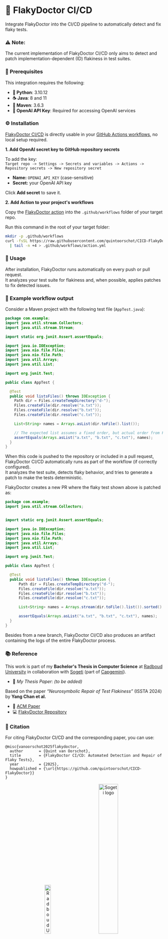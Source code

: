 # 🚀 FlakyDoctor CI/CD

Integrate FlakyDoctor into the CI/CD pipeline to automatically detect and fix flaky tests.

### ⚠️ Note:
The current implementation of FlakyDoctor CI/CD only aims to detect and patch implementation-dependent (ID) flakiness in test suites.

### 🧩 Prerequisites

This integration requires the following:

- **🐍 Python**: 3.10.12  
- **☕ Java**: 8 and 11  
- **🔧 Maven**: 3.6.3
- **🤖 OpenAI API Key**: Required for accessing OpenAI services

### ⚙️ Installation
[FlakyDoctor CI/CD](https://github.com/quintoorschot/CICD-FlakyDoctor) is directly usable in your [GitHub Actions workflows](https://docs.github.com/en/actions/how-tos/write-workflows), no local setup required.

**1. Add OpenAI secret key to GitHub repository secrets**

To add the key:<br>
`Target repo -> Settings -> Secrets and variables -> Actions -> Repository secrets -> New repository secret`
- **Name:** `OPENAI_API_KEY` (case-sensitive)
- **Secret:** your OpenAI API key

Click **Add secret** to save it.

**2. Add Action to your project's workflows**

Copy the [FlakyDoctor action](https://github.com/quintoorschot/CICD-FlakyDoctor/blob/main/flakydoctor.yml) into the `.github/workflows` folder of your target repo.

Run this command in the root of your target folder:<br>
```sh
mkdir -p .github/workflows
curl -fsSL https://raw.githubusercontent.com/quintoorschot/CICD-FlakyDoctor/main/action.yml \
  | tail -n +4 > .github/workflows/action.yml
```


### 🧭 Usage
After installation, FlakyDoctor runs automatically on every push or pull request.  
It analyzes your test suite for flakiness and, when possible, applies patches to fix detected issues.

### 🧪 Example workflow output
Consider a Maven project with the following test file (`AppTest.java`):
```java
package com.example;
import java.util.stream.Collectors;
import java.util.stream.Stream;

import static org.junit.Assert.assertEquals;

import java.io.IOException;
import java.nio.file.Files;
import java.nio.file.Path;
import java.util.Arrays;
import java.util.List;

import org.junit.Test;

public class AppTest {

  @Test
  public void listsFiles() throws IOException {
    Path dir = Files.createTempDirectory("d-");
    Files.createFile(dir.resolve("a.txt"));
    Files.createFile(dir.resolve("b.txt"));
    Files.createFile(dir.resolve("c.txt"));

    List<String> names = Arrays.asList(dir.toFile().list());

    // The expected list assumes a fixed order, but actual order from File.list() is non-deterministic.
    assertEquals(Arrays.asList("a.txt", "b.txt", "c.txt"), names);
  }
}

```
When this code is pushed to the repository or included in a pull request, FlakyDoctor CI/CD automatically runs as part of the workflow (if correctly configured).<br>
It analyzes the test suite, detects flaky behavior, and tries to generate a patch to make the tests deterministic.

FlakyDoctor creates a new PR where the flaky test shown above is patched as:
```java
package com.example;
import java.util.stream.Collectors;


import static org.junit.Assert.assertEquals;

import java.io.IOException;
import java.nio.file.Files;
import java.nio.file.Path;
import java.util.Arrays;
import java.util.List;

import org.junit.Test;

public class AppTest {

  @Test
  public void listsFiles() throws IOException {
      Path dir = Files.createTempDirectory("d-");
      Files.createFile(dir.resolve("a.txt"));
      Files.createFile(dir.resolve("b.txt"));
      Files.createFile(dir.resolve("c.txt"));

      List<String> names = Arrays.stream(dir.toFile().list()).sorted().collect(Collectors.toList());

      assertEquals(Arrays.asList("a.txt", "b.txt", "c.txt"), names);
  }
}
```

Besides from a new branch, FlakyDoctor CI/CD also produces an artifact containing the logs of the entire FlakyDoctor process.

### 📚 Reference

This work is part of my **Bachelor's Thesis in Computer Science** at [Radboud University](https://www.ru.nl/) in collaboration with [Sogeti](https://www.sogeti.nl/) (part of [Capgemini](https://www.capgemini.com)).
- 📝 *My Thesis Paper*: *(to be added)* 

Based on the paper *“Neurosymbolic Repair of Test Flakiness”* (ISSTA 2024) by **Yang Chan et al.**  
- 📄 [ACM Paper](https://dl.acm.org/doi/10.1145/3650212.3680369)  
- 💻 [FlakyDoctor Repository](https://github.com/Intelligent-CAT-Lab/FlakyDoctor)

### 🧠 Citation
For citing FlakyDoctor CI/CD and the corresponding paper, you can use:
```
@misc{vanoorschot2025flakydoctor,
  author       = {Quint van Oorschot},
  title        = {FlakyDoctor CI/CD: Automated Detection and Repair of Flaky Tests},
  year         = {2025},
  howpublished = {\url{https://github.com/quintoorschot/CICD-FlakyDoctor}}
}
```

<p align="center">
  <img src="https://encrypted-tbn0.gstatic.com/images?q=tbn:ANd9GcQFv-XbvBJJdW8p1lgMioZvG4ypX46VVoYIrg&s" alt="Radboud University Logo" width="20%"/>
  &nbsp;&nbsp;&nbsp;&nbsp;&nbsp;&nbsp;&nbsp;&nbsp;&nbsp;&nbsp;&nbsp;&nbsp;
  <img src="https://encrypted-tbn0.gstatic.com/images?q=tbn:ANd9GcSNYyQeJ-hmVjvrWS2an2tsnddCQvqsDu93uw&s" alt="Sogeti logo" width="35%"/>
</p>